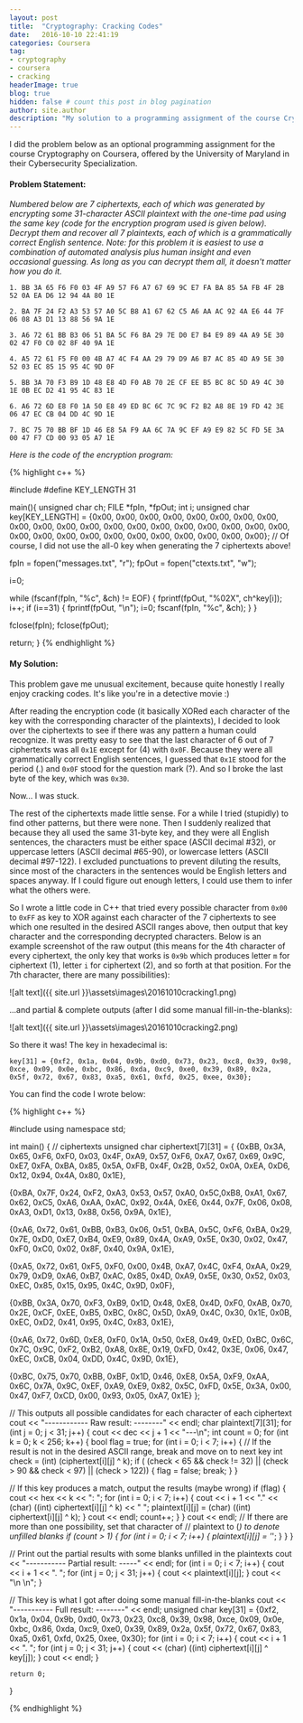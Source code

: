 ```yaml
---
layout: post
title:  "Cryptography: Cracking Codes"
date:   2016-10-10 22:41:19 
categories: Coursera
tag: 
- cryptography
- coursera
- cracking
headerImage: true
blog: true
hidden: false # count this post in blog pagination
author: site.author
description: "My solution to a programming assignment of the course Cryptography (University of Maryland) on Coursera.org"
---
```


I did the problem below as an optional programming assignment for the course Cryptography on Coursera, offered by the University of Maryland in their Cybersecurity Specialization.

#### Problem Statement:
*Numbered below are 7 ciphertexts, each of which was generated by encrypting some 31-character ASCII plaintext with the one-time pad using the same key (code for the encryption program used is given below). Decrypt them and recover all 7 plaintexts, each of which is a grammatically correct English sentence. Note: for this problem it is easiest to use a combination of automated analysis plus human insight and even occasional guessing. As long as you can decrypt them all, it doesn't matter how you do it.*
 
 
`1. BB 3A 65 F6 F0 03 4F A9 57 F6 A7 67 69 9C E7 FA BA 85 5A FB 4F 2B 52 0A EA D6 12 94 4A 80 1E`
 
`2. BA 7F 24 F2 A3 53 57 A0 5C B8 A1 67 62 C5 A6 AA AC 92 4A E6 44 7F 06 08 A3 D1 13 88 56 9A 1E`
 
`3. A6 72 61 BB B3 06 51 BA 5C F6 BA 29 7E D0 E7 B4 E9 89 4A A9 5E 30 02 47 F0 C0 02 8F 40 9A 1E`
 
`4. A5 72 61 F5 F0 00 4B A7 4C F4 AA 29 79 D9 A6 B7 AC 85 4D A9 5E 30 52 03 EC 85 15 95 4C 9D 0F`
 
`5. BB 3A 70 F3 B9 1D 48 E8 4D F0 AB 70 2E CF EE B5 BC 8C 5D A9 4C 30 1E 0B EC D2 41 95 4C 83 1E`
 
`6. A6 72 6D E8 F0 1A 50 E8 49 ED BC 6C 7C 9C F2 B2 A8 8E 19 FD 42 3E 06 47 EC CB 04 DD 4C 9D 1E`
 
`7. BC 75 70 BB BF 1D 46 E8 5A F9 AA 6C 7A 9C EF A9 E9 82 5C FD 5E 3A 00 47 F7 CD 00 93 05 A7 1E`
 
*Here is the code of the encryption program:*

{% highlight c++ %}

#include 
#define KEY_LENGTH 31
 
main(){
  unsigned char ch;
  FILE *fpIn, *fpOut;
  int i;
  unsigned char key[KEY_LENGTH] = {0x00, 0x00, 0x00, 0x00,
  0x00, 0x00, 0x00, 0x00,
  0x00, 0x00, 0x00, 0x00,
  0x00, 0x00, 0x00, 0x00,
  0x00, 0x00, 0x00, 0x00,
  0x00, 0x00, 0x00, 0x00,
  0x00, 0x00, 0x00, 0x00,
  0x00, 0x00, 0x00};
  // Of course, I did not use the all-0 key when generating the 7 ciphertexts above!
 
  fpIn = fopen("messages.txt", "r");
  fpOut = fopen("ctexts.txt", "w");
 
  i=0;
 
  while (fscanf(fpIn, "%c", &ch) != EOF) {
    fprintf(fpOut, "%02X", ch^key[i]);
    i++;
    if (i==31) {
      fprintf(fpOut, "\n");
      i=0;
      fscanf(fpIn, "%c", &ch);
    }
  }
 
  fclose(fpIn);
  fclose(fpOut);
 
  return;
}
{% endhighlight %}

#### My Solution:

This problem gave me unusual excitement, because quite honestly I really enjoy cracking codes. It's like you're in a detective movie :)
 
After reading the encryption code (it basically XORed each character of the key with the corresponding character of the plaintexts), I decided to look over the ciphertexts to see if there was any pattern a human could recognize. It was pretty easy to see that the last character of 6 out of 7 ciphertexts was all `0x1E` except for (4) with `0x0F`. Because they were all grammatically correct English sentences, I guessed that `0x1E` stood for the period (.) and `0x0F` stood for the question mark (?). And so I broke the last byte of the key, which was `0x30`.
 
Now... I was stuck.
 
The rest of the ciphertexts made little sense. For a while I tried (stupidly) to find other patterns, but there were none. Then I suddenly realized that because they all used the same 31-byte key, and they were all English sentences, the characters must be either space (ASCII decimal #32), or uppercase letters (ASCII decimal #65-90), or lowercase letters (ASCII decimal #97-122). I excluded punctuations to prevent diluting the results, since most of the characters in the sentences would be English letters and spaces anyway. If I could figure out enough letters, I could use them to infer what the others were. 
 
So I wrote a little code in C++ that tried every possible character from `0x00` to `0xFF` as key to XOR against each character of the 7 ciphertexts to see which one resulted in the desired ASCII ranges above, then output that key character and the corresponding decrypted characters. Below is an example screenshot of the raw output (this means for the 4th character of every ciphertext, the only key that works is `0x9b` which produces letter `m` for ciphertext (1), letter `i` for ciphertext (2), and so forth at that position. For the 7th character, there are many possibilities):

![alt text]({{ site.url }}\assets\images\20161010cracking1.png)

...and partial & complete outputs (after I did some manual fill-in-the-blanks):

![alt text]({{ site.url }}\assets\images\20161010cracking2.png)


So there it was! The key in hexadecimal is:
 
`key[31] = {0xf2, 0x1a, 0x04, 0x9b, 0xd0, 0x73, 0x23, 0xc8, 0x39, 0x98, 0xce, 0x09, 0x0e, 0xbc, 0x86, 0xda, 0xc9, 0xe0, 0x39, 0x89, 0x2a, 0x5f, 0x72, 0x67, 0x83, 0xa5, 0x61, 0xfd, 0x25, 0xee, 0x30};`
 
You can find the code I wrote below:

{% highlight c++ %}

#include <iostream>
using namespace std;
 
int main() {
// ciphertexts
    unsigned char ciphertext[7][31] = {
{0xBB, 0x3A, 0x65, 0xF6, 0xF0, 0x03, 0x4F, 0xA9, 0x57, 0xF6, 0xA7, 0x67, 0x69, 
0x9C, 0xE7, 0xFA, 0xBA, 0x85, 0x5A, 0xFB, 0x4F, 0x2B, 0x52, 0x0A, 0xEA, 0xD6, 
0x12, 0x94, 0x4A, 0x80, 0x1E},
 
{0xBA, 0x7F, 0x24, 0xF2, 0xA3, 0x53, 0x57, 0xA0, 0x5C,0xB8, 0xA1, 0x67, 0x62, 
0xC5, 0xA6, 0xAA, 0xAC, 0x92, 0x4A, 0xE6, 0x44, 0x7F, 0x06, 0x08, 0xA3, 0xD1, 
0x13, 0x88, 0x56, 0x9A, 0x1E},
 
{0xA6, 0x72, 0x61, 0xBB, 0xB3, 0x06, 0x51, 0xBA, 0x5C, 0xF6, 0xBA, 0x29, 0x7E, 
0xD0, 0xE7, 0xB4, 0xE9, 0x89, 0x4A, 0xA9, 0x5E, 0x30, 0x02, 0x47, 0xF0, 0xC0, 
0x02, 0x8F, 0x40, 0x9A, 0x1E},
 
{0xA5, 0x72, 0x61, 0xF5, 0xF0, 0x00, 0x4B, 0xA7, 0x4C, 0xF4, 0xAA, 0x29, 0x79, 
0xD9, 0xA6, 0xB7, 0xAC, 0x85, 0x4D, 0xA9, 0x5E, 0x30, 0x52, 0x03, 0xEC, 0x85, 
0x15, 0x95, 0x4C, 0x9D, 0x0F},
 
{0xBB, 0x3A, 0x70, 0xF3, 0xB9, 0x1D, 0x48, 0xE8, 0x4D, 0xF0, 0xAB, 0x70, 0x2E, 
0xCF, 0xEE, 0xB5, 0xBC, 0x8C, 0x5D, 0xA9, 0x4C, 0x30, 0x1E, 0x0B, 0xEC, 0xD2, 
0x41, 0x95, 0x4C, 0x83, 0x1E},
 
{0xA6, 0x72, 0x6D, 0xE8, 0xF0, 0x1A, 0x50, 0xE8, 0x49, 0xED, 0xBC, 0x6C, 0x7C, 
0x9C, 0xF2, 0xB2, 0xA8, 0x8E, 0x19, 0xFD, 0x42, 0x3E, 0x06, 0x47, 0xEC, 0xCB, 
0x04, 0xDD, 0x4C, 0x9D, 0x1E},
 
{0xBC, 0x75, 0x70, 0xBB, 0xBF, 0x1D, 0x46, 0xE8, 0x5A, 0xF9, 0xAA, 0x6C, 0x7A, 
0x9C, 0xEF, 0xA9, 0xE9, 0x82, 0x5C, 0xFD, 0x5E, 0x3A, 0x00, 0x47, 0xF7, 0xCD, 
0x00, 0x93, 0x05, 0xA7, 0x1E}
    };
 
// This outputs all possible candidates for each character of each ciphertext
    cout << "------------ Raw result: --------" << endl;
    char plaintext[7][31];
    for (int j = 0; j < 31; j++) {
        cout << dec << j + 1 << "---\n";
        int count = 0;
        for (int k = 0; k < 256; k++) {
            bool flag = true;
            for (int i = 0; i < 7; i++) {
// If the result is not in the desired ASCII range, break and move on to next key
                int check = (int) (ciphertext[i][j] ^ k);
                if ( (check < 65 && check != 32) ||
                     (check > 90 && check < 97) ||
                     (check > 122)) {
                        flag = false;
                        break;
                }
            }
 
// If this key produces a match, output the results (maybe wrong)
            if (flag) {
                cout << hex << k << ": ";
                for (int i = 0; i < 7; i++) {
                    cout << i + 1 << "." <<
                        (char) ((int) ciphertext[i][j] ^ k) << " ";
                    plaintext[i][j] = (char) ((int) ciphertext[i][j] ^ k);
                }
                cout << endl;
                count++;
            }
        }
        cout << endl;
// If there are more than one possibility, set that character of
// plaintext to (_) to denote unfilled blanks
        if (count > 1) {
            for (int i = 0; i < 7; i++) {
                plaintext[i][j] = '_';
            }
         }
    }
 
// Print out the partial results with some blanks unfilled in the plaintexts
    cout << "----------- Partial result: -----" << endl;
    for (int i = 0; i < 7; i++) {
        cout << i + 1 << ". ";
        for (int j = 0; j < 31; j++) {
            cout << plaintext[i][j];
        }
        cout << "\n \n";
    }
 
// This key is what I got after doing some manual fill-in-the-blanks
    cout << "----------- Full result: --------" << endl;
    unsigned char key[31] = {0xf2, 0x1a, 0x04, 0x9b, 0xd0, 0x73, 0x23, 0xc8, 0x39,
0x98, 0xce, 0x09, 0x0e, 0xbc, 0x86, 0xda, 0xc9, 0xe0,
0x39, 0x89, 0x2a, 0x5f, 0x72, 0x67, 0x83, 0xa5, 0x61,
0xfd, 0x25, 0xee, 0x30};
    for (int i = 0; i < 7; i++) {
        cout << i + 1 << ". ";
        for (int j = 0; j < 31; j++) {
            cout << (char) ((int) ciphertext[i][j] ^ key[j]);
        }
        cout << endl;
    }  
 
    return 0;
}

{% endhighlight %}
